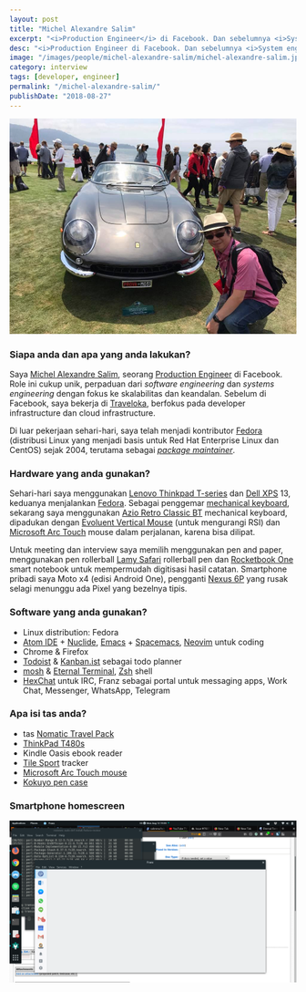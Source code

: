```yaml
---
layout: post
title: "Michel Alexandre Salim"
excerpt: "<i>Production Engineer</i> di Facebook. Dan sebelumnya <i>System engineeer</i> di Traveloka bidang infrastructure dan <i>cloud infrastructure</i>."
desc: "<i>Production Engineer di Facebook. Dan sebelumnya <i>System engineeer</i> di Traveloka bidang infrastructure dan cloud infrastructure."
image: "/images/people/michel-alexandre-salim/michel-alexandre-salim.jpg"
category: interview
tags: [developer, engineer]
permalink: "/michel-alexandre-salim/"
publishDate: "2018-08-27"
---
```


[![Michel Alexandre Salim](/images/people/michel-alexandre-salim/michel-alexandre-salim.jpg)](/images/people/michel-alexandre-salim/michel-alexandre-salim.jpg)

### Siapa anda dan apa yang anda lakukan?
Saya [Michel Alexandre Salim](https://michel-slm.name/), seorang [Production Engineer](https://www.facebook.com/careers/jobs/a0I1H00000MoPiQUAV/) di Facebook. Role ini cukup unik, perpaduan dari _software engineering_ dan _systems engineering_ dengan fokus ke skalabilitas dan keandalan. Sebelum di Facebook, saya bekerja di [Traveloka](https://www.traveloka.com/en/careers), berfokus pada developer infrastructure dan cloud infrastructure.

Di luar pekerjaan sehari-hari, saya telah menjadi kontributor [Fedora](https://getfedora.org/) (distribusi Linux yang menjadi basis untuk Red Hat Enterprise Linux dan CentOS) sejak 2004, terutama sebagai [_package maintainer_](https://fedoraproject.org/wiki/Join_the_package_collection_maintainers).

### Hardware yang anda gunakan?
Sehari-hari  saya menggunakan [Lenovo Thinkpad T-series](https://www.lenovo.com/us/en/laptops/thinkpad/thinkpad-t-series/c/thinkpadt) dan [Dell XPS](https://en.wikipedia.org/wiki/Dell_XPS) 13, keduanya menjalankan [Fedora](https://getfedora.org/). Sebagai penggemar [mechanical keyboard](https://en.wikipedia.org/wiki/Keyboard_technology#Mechanical-switch_keyboard), sekarang saya menggunakan [Azio Retro Classic BT](https://aziocorp.com/products/retro-classic-bt?variant=10731896602667) mechanical keyboard, dipadukan dengan [Evoluent Vertical Mouse](https://evoluent.com/products/vm4r/) (untuk mengurangi RSI) dan [Microsoft Arc Touch](https://www.microsoft.com/accessories/en-us/products/mice/arc-touch-mouse/rvf-00052) mouse dalam perjalanan, karena bisa dilipat. 

Untuk meeting dan interview saya memilih menggunakan pen and paper, menggunakan pen rollerball [Lamy Safari](https://www.amazon.com/gp/product/B00140T52Y/) rollerball pen dan [Rocketbook One](https://getrocketbook.com/collections/all-products/products/rocketbook-one) smart notebook untuk mempermudah digitisasi hasil catatan. Smartphone pribadi saya Moto x4 (edisi Android One), pengganti [Nexus 6P](https://en.wikipedia.org/wiki/Nexus_6P) yang rusak selagi menunggu ada Pixel yang bezelnya tipis.

### Software yang anda gunakan?
- Linux distribution: Fedora
- [Atom IDE](https://ide.atom.io/) + [Nuclide](https://nuclide.io/), [Emacs](https://www.gnu.org/software/emacs/) + [Spacemacs](http://spacemacs.org/), [Neovim](https://neovim.io/) untuk coding
- Chrome & Firefox
- [Todoist](https://todoist.com/) & [Kanban.ist](https://kanban.ist/) sebagai todo planner
- [mosh](https://mosh.org/) & [Eternal Terminal](https://mistertea.github.io/EternalTerminal/), [Zsh](https://www.zsh.org/) shell
- [HexChat](https://hexchat.github.io/) untuk IRC, Franz sebagai portal untuk messaging apps,  Work Chat, Messenger, WhatsApp, Telegram

### Apa isi tas anda?
- tas [Nomatic Travel Pack](https://www.nomatic.com/pages/nomatic-backpack)
- [ThinkPad T480s](https://www.lenovo.com/us/en/laptops/thinkpad/thinkpad-t-series/ThinkPad-T480/p/22TP2TT4800)
- Kindle Oasis ebook reader
- [Tile Sport](https://www.thetileapp.com/en-us/products/sport) tracker
- [Microsoft Arc Touch mouse](https://www.microsoft.com/accessories/en-us/products/mice/arc-touch-mouse/rvf-00052)
- [Kokuyo pen case](https://www.amazon.com/gp/product/B000NNNRVI/)

### Smartphone homescreen 
[![homescreen](/images/people/michel-alexandre-salim/homescreen-michel.png)](/images/people/michel-alexandre-salim/homescreen-michel.png)